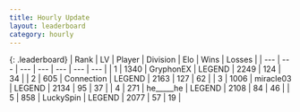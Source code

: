 ```yaml
---
title: Hourly Update
layout: leaderboard
category: hourly
---
```


{: .leaderboard}
| Rank | LV | Player | Division | Elo | Wins | Losses |
| --- | --- | --- | --- | --- | --- | --- |
| <span data-change="0">1</span> | 1340 | <span title="ID: 315148">GryphonEX</span> | LEGEND | <span data-change="0">2249</span> | <span data-change="0">124</span> | <span data-change="0">34</span> |
| <span data-change="0">2</span> | 605 | <span title="ID: 539711">Connection</span> | LEGEND | <span data-change="12">2163</span> | <span data-change="3">127</span> | <span data-change="0">62</span> |
| <span data-change="0">3</span> | 1006 | <span title="ID: 416373">miracle03</span> | LEGEND | <span data-change="0">2134</span> | <span data-change="0">95</span> | <span data-change="0">37</span> |
| <span data-change="0">4</span> | 271 | <span title="ID: 405067">he_____he</span> | LEGEND | <span data-change="0">2108</span> | <span data-change="0">84</span> | <span data-change="0">46</span> |
| <span data-change="0">5</span> | 858 | <span title="ID: 498412">LuckySpin</span> | LEGEND | <span data-change="0">2077</span> | <span data-change="0">57</span> | <span data-change="0">19</span> |